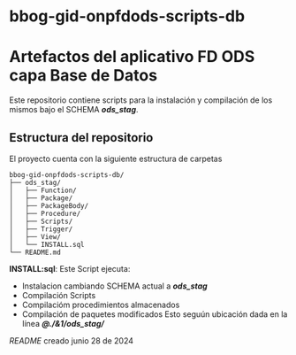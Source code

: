 # bbog-gid-onpfdods-scripts-db

# Artefactos del aplicativo FD ODS capa Base de Datos

Este repositorio contiene scripts para la instalación y compilación de los mismos bajo el SCHEMA ***ods_stag***. 

## Estructura del repositorio
El proyecto cuenta con la siguiente estructura de carpetas 

~~~
bbog-gid-onpfdods-scripts-db/
├── ods_stag/
│   ├── Function/
│   ├── Package/
│   ├── PackageBody/
│   ├── Procedure/
│   ├── Scripts/
│   ├── Trigger/
│   ├── View/
│   └── INSTALL.sql 
└── README.md
~~~

  
**INSTALL:sql**: Este Script ejecuta:
- Instalacion cambiando SCHEMA actual a ***ods_stag***
- Compilación Scripts
- Compilacióm procedimientos almacenados
- Compilación de paquetes modificados
Esto seguún ubicación dada en la línea ***@./&1/ods_stag/***

 *README* creado junio 28 de 2024
